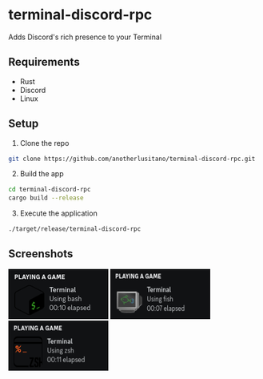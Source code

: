 # terminal-discord-rpc
Adds Discord's rich presence to your Terminal

## Requirements
- Rust
- Discord
- Linux

## Setup
1. Clone the repo
```sh
git clone https://github.com/anotherlusitano/terminal-discord-rpc.git
```

2. Build the app
```sh
cd terminal-discord-rpc
cargo build --release
```

3. Execute the application
```sh
./target/release/terminal-discord-rpc
```

## Screenshots
![bash-v1](./assets/bash-v1.png)
![fish-v1](./assets/fish-v1.png)
![zsh-v1](./assets/zsh-v1.png)
